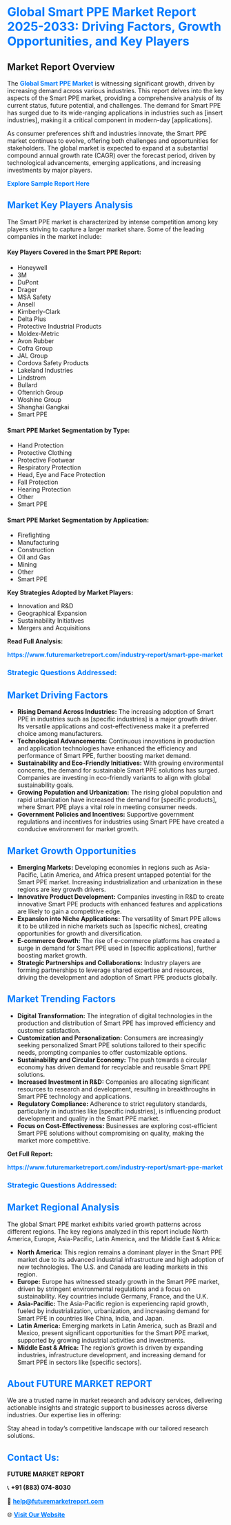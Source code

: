 <h1 style="color: #007BFF;">Global Smart PPE Market Report 2025-2033: Driving Factors, Growth Opportunities, and Key Players</h1>

<section id="overview">
<h2>Market Report Overview</h2>
<p>The <a href="https://www.futuremarketreport.com/industry-report/smart-ppe-market" style="color: #007BFF; text-decoration: none;"><strong>Global Smart PPE Market</strong></a> is witnessing significant growth, driven by increasing demand across various industries. This report delves into the key aspects of the Smart PPE market, providing a comprehensive analysis of its current status, future potential, and challenges. The demand for Smart PPE has surged due to its wide-ranging applications in industries such as [insert industries], making it a critical component in modern-day [applications].</p>
<p>As consumer preferences shift and industries innovate, the Smart PPE market continues to evolve, offering both challenges and opportunities for stakeholders. The global market is expected to expand at a substantial compound annual growth rate (CAGR) over the forecast period, driven by technological advancements, emerging applications, and increasing investments by major players.</p>
</section>

<section id="overview">
<p><a href="https://www.futuremarketreport.com/request-sample/reportId=96840" style="color: #007BFF; text-decoration: none;"><strong>Explore Sample Report Here</strong></a></p>
</section>

<section id="key-players">
<h2 style="color: #007BFF;">Market Key Players Analysis</h2>
<p>The Smart PPE market is characterized by intense competition among key players striving to capture a larger market share. Some of the leading companies in the market include:</p>
<h4>Key Players Covered in the Smart PPE Report:</h4>
<ul><li>Honeywell</li><li>3M</li><li>DuPont</li><li>Drager</li><li>MSA Safety</li><li>Ansell</li><li>Kimberly-Clark</li><li>Delta Plus</li><li>Protective Industrial Products</li><li>Moldex-Metric</li><li>Avon Rubber</li><li>Cofra Group</li><li>JAL Group</li><li>Cordova Safety Products</li><li>Lakeland Industries</li><li>Lindstrom</li><li>Bullard</li><li>Oftenrich Group</li><li>Woshine Group</li><li>Shanghai Gangkai</li><li>Smart PPE</li></ul>
<h4>Smart PPE Market Segmentation by Type:</h4>
<ul><li>Hand Protection</li><li>Protective Clothing</li><li>Protective Footwear</li><li>Respiratory Protection</li><li>Head, Eye and Face Protection</li><li>Fall Protection</li><li>Hearing Protection</li><li>Other</li><li>Smart PPE</li></ul>

<h4>Smart PPE Market Segmentation by Application:</h4>
<ul><li>Firefighting</li><li>Manufacturing</li><li>Construction</li><li>Oil and Gas</li><li>Mining</li><li>Other</li><li>Smart PPE</li></ul>
<p><strong>Key Strategies Adopted by Market Players:</strong></p>
<ul>
<li>Innovation and R&D</li>
<li>Geographical Expansion</li>
<li>Sustainability Initiatives</li>
<li>Mergers and Acquisitions</li>
</ul>
</section>

<section>
<p><strong>Read Full Analysis: </strong></p><a href="https://www.futuremarketreport.com/industry-report/smart-ppe-market" style="color: #007BFF; text-decoration: none;"><strong>https://www.futuremarketreport.com/industry-report/smart-ppe-market</strong></a>
<h3 style="color: #007BFF;">Strategic Questions Addressed:</h3>
</section>

<section id="driving-factors">
<h2 style="color: #007BFF;">Market Driving Factors</h2>
<ul>
<li><strong>Rising Demand Across Industries:</strong> The increasing adoption of Smart PPE in industries such as [specific industries] is a major growth driver. Its versatile applications and cost-effectiveness make it a preferred choice among manufacturers.</li>
<li><strong>Technological Advancements:</strong> Continuous innovations in production and application technologies have enhanced the efficiency and performance of Smart PPE, further boosting market demand.</li>
<li><strong>Sustainability and Eco-Friendly Initiatives:</strong> With growing environmental concerns, the demand for sustainable Smart PPE solutions has surged. Companies are investing in eco-friendly variants to align with global sustainability goals.</li>
<li><strong>Growing Population and Urbanization:</strong> The rising global population and rapid urbanization have increased the demand for [specific products], where Smart PPE plays a vital role in meeting consumer needs.</li>
<li><strong>Government Policies and Incentives:</strong> Supportive government regulations and incentives for industries using Smart PPE have created a conducive environment for market growth.</li>
</ul>
</section>

<section id="growth-opportunities">
<h2 style="color: #007BFF;">Market Growth Opportunities</h2>
<ul>
<li><strong>Emerging Markets:</strong> Developing economies in regions such as Asia-Pacific, Latin America, and Africa present untapped potential for the Smart PPE market. Increasing industrialization and urbanization in these regions are key growth drivers.</li>
<li><strong>Innovative Product Development:</strong> Companies investing in R&D to create innovative Smart PPE products with enhanced features and applications are likely to gain a competitive edge.</li>
<li><strong>Expansion into Niche Applications:</strong> The versatility of Smart PPE allows it to be utilized in niche markets such as [specific niches], creating opportunities for growth and diversification.</li>
<li><strong>E-commerce Growth:</strong> The rise of e-commerce platforms has created a surge in demand for Smart PPE used in [specific applications], further boosting market growth.</li>
<li><strong>Strategic Partnerships and Collaborations:</strong> Industry players are forming partnerships to leverage shared expertise and resources, driving the development and adoption of Smart PPE products globally.</li>
</ul>
</section>

<section id="trending-factors">
<h2 style="color: #007BFF;">Market Trending Factors</h2>
<ul>
<li><strong>Digital Transformation:</strong> The integration of digital technologies in the production and distribution of Smart PPE has improved efficiency and customer satisfaction.</li>
<li><strong>Customization and Personalization:</strong> Consumers are increasingly seeking personalized Smart PPE solutions tailored to their specific needs, prompting companies to offer customizable options.</li>
<li><strong>Sustainability and Circular Economy:</strong> The push towards a circular economy has driven demand for recyclable and reusable Smart PPE solutions.</li>
<li><strong>Increased Investment in R&D:</strong> Companies are allocating significant resources to research and development, resulting in breakthroughs in Smart PPE technology and applications.</li>
<li><strong>Regulatory Compliance:</strong> Adherence to strict regulatory standards, particularly in industries like [specific industries], is influencing product development and quality in the Smart PPE market.</li>
<li><strong>Focus on Cost-Effectiveness:</strong> Businesses are exploring cost-efficient Smart PPE solutions without compromising on quality, making the market more competitive.</li>
</ul>
</section>

<section>
<p><strong>Get Full Report: </strong></p><a href="https://www.futuremarketreport.com/industry-report/smart-ppe-market" style="color: #007BFF; text-decoration: none;"><strong>https://www.futuremarketreport.com/industry-report/smart-ppe-market</strong></a>
<h3 style="color: #007BFF;">Strategic Questions Addressed:</h3>
</section>


<section id="regional-analysis">
<h2 style="color: #007BFF;">Market Regional Analysis</h2>
<p>The global Smart PPE market exhibits varied growth patterns across different regions. The key regions analyzed in this report include North America, Europe, Asia-Pacific, Latin America, and the Middle East & Africa:</p>
<ul>
<li><strong>North America:</strong> This region remains a dominant player in the Smart PPE market due to its advanced industrial infrastructure and high adoption of new technologies. The U.S. and Canada are leading markets in this region.</li>
<li><strong>Europe:</strong> Europe has witnessed steady growth in the Smart PPE market, driven by stringent environmental regulations and a focus on sustainability. Key countries include Germany, France, and the U.K.</li>
<li><strong>Asia-Pacific:</strong> The Asia-Pacific region is experiencing rapid growth, fueled by industrialization, urbanization, and increasing demand for Smart PPE in countries like China, India, and Japan.</li>
<li><strong>Latin America:</strong> Emerging markets in Latin America, such as Brazil and Mexico, present significant opportunities for the Smart PPE market, supported by growing industrial activities and investments.</li>
<li><strong>Middle East & Africa:</strong> The region’s growth is driven by expanding industries, infrastructure development, and increasing demand for Smart PPE in sectors like [specific sectors].</li>
</ul>
</section>

<footer>
<h2 style="color: #007BFF;">About FUTURE MARKET REPORT</h2>
<p>We are a trusted name in market research and advisory services, delivering actionable insights and strategic support to businesses across diverse industries. Our expertise lies in offering:</p>

<p>Stay ahead in today’s competitive landscape with our tailored research solutions.</p>

<h2 style="color: #007BFF;">Contact Us:</h2>
<p><strong>FUTURE MARKET REPORT</strong></p>
<p>📞 <strong>+91 (883) 074-8030</strong></p>
<p>📧 <strong><a href="mailto:help@futuremarketreport.com" style="color: #007BFF;">help@futuremarketreport.com</a></strong></p>
<p>🌐 <strong><a href="https://www.futuremarketreport.com/" style="color: #007BFF;">Visit Our Website</a></strong></p>
</footer>